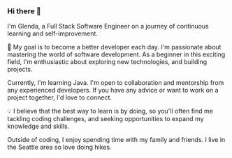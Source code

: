 ### Hi there 👋


I'm Glenda, a Full Stack Software Engineer on a journey of continuous learning and self-improvement.

🚀 My goal is to become a better developer each day. I'm passionate about mastering the world of software development. As a beginner in this exciting field, I'm enthusiastic about exploring new technologies, and building projects.

Currently, I'm learning Java. I'm open to collaboration and mentorship from any experienced developers. If you have any advice or want to work on a project together, I'd love to connect.

💡 I believe that the best way to learn is by doing, so you'll often find me tackling coding challenges, and seeking opportunities to expand my knowledge and skills.

Outside of coding, I enjoy spending time with my family and friends. I live in the Seattle area so love doing hikes. 

